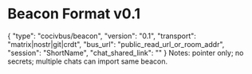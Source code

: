 <!-- status: stub; target: 150+ words -->
<!-- status: stub; target: 150+ words -->
# Beacon Format v0.1
{
  "type": "cocivbus/beacon",
  "version": "0.1",
  "transport": "matrix|nostr|git|crdt",
  "bus_url": "public_read_url_or_room_addr",
  "session": "ShortName",
  "chat_shared_link": ""
}
Notes: pointer only; no secrets; multiple chats can import same beacon.


